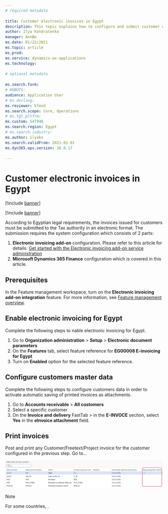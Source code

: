 ```yaml
---
# required metadata

title: Customer electronic invoices in Egypt
description: This topic explains how to configure and submit customer electronic invoices in Egypt.  
author: Ilya Kondratenko
manager: AnnBe
ms.date: 01/22/2021
ms.topic: article
ms.prod: 
ms.service: dynamics-ax-applications
ms.technology: 

# optional metadata

ms.search.form:  
# ROBOTS: 
audience: Application User
# ms.devlang: 
ms.reviewer: kfend
ms.search.scope: Core, Operations
# ms.tgt_pltfrm: 
ms.custom: 547940
ms.search.region: Egypt
# ms.search.industry: 
ms.author: ilyako
ms.search.validFrom: 2021-02-01
ms.dyn365.ops.version: 10.0.17

---
```


# Customer electronic invoices in Egypt

[!include [banner](../includes/banner.md)]

[!include [banner](../includes/preview-banner.md)]

According to Egyptian legal requirements, the invoices issued for customers must be submitted to the Tax authority in an electronic format.
The submission requires the system configuration which consists of 2 parts:
1. **Electronic invoicing add-on** configuration. Please refer to this article for details: [Get started with the Electronic invoicing add-on service administration](e-invoicing-get-started-service-administration.md)
2. **Microsoft Dynamics 365 Finance** configuration which is covered in this article.

## Prerequisites

In the Feature management workspace, turn on the **Electronic invoicing add-on integration** feature. For more information, see [Feature management overview](../../fin-ops-core/fin-ops/get-started/feature-management/feature-management-overview.md).

## Enable electronic invoicing for Egypt
Complete the following steps to nable electronic invoicing for Egypt.

1. Go to **Organization administration** > **Setup** > **Electronic document parameters** 
2. On the **Features** tab, select feature reference for **EG00008 E-invoicing for Egypt** 
3. Turn on **Enabled** option for the selected feature reference.



## Configure customers master data
Complete the following steps to configure customers data in order to activate automatic saving of printed invoices as attachments.

1. Go to **Accounts receivable** > **All customers** 
2. Select a specific customer
3. On the **Invoice and delivery** FastTab > in the **E-INVOCE** section, select **Yes** in the **eInvoice attachment** field.

## Print invoices
Post and print any Customer/Freetext/Project invoice for the customer configured in the previous step.
Go to...

![Posting date control](media/emea-ita-post-date-control.jpg)

> [!NOTE]
> For some countries, .
